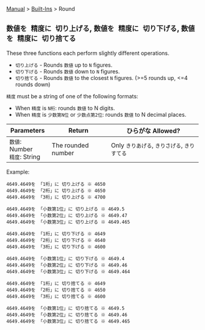 [Manual](../../en.md) > [Built-Ins](../built_ins.md) > Round

## `数値を 精度に 切り上げる`, `数値を 精度に 切り下げる`, `数値を 精度に 切り捨てる`

These three functions each perform slightly different operations.

* `切り上げる` - Rounds `数値` up to `N` figures.
* `切り下げる` - Rounds `数値` down to `N` figures.
* `切り捨てる` - Rounds `数値` to the closest `N` figures. (>=5 rounds up, <=4 rounds down)

`精度` must be a string of one of the following formats:

* When `精度` is `N桁`: rounds `数値` to N digits.
* When `精度` is `少数第N位` or `少数点第2位`: rounds `数値` to N decimal places.

| Parameters                       | Return             | ひらがな Allowed?                             |
| -------------------------------- | ------------------ | --------------------------------------------- |
| `数値`: Number<br>`精度`: String | The rounded number | Only `きりあげる`, `きりさげる`, `きりすてる` |

Example:

```
4649.4649を 「1桁」に 切り上げる ※ 4650
4649.4649を 「2桁」に 切り上げる ※ 4650
4649.4649を 「3桁」に 切り上げる ※ 4700

4649.4649を 「小数第1位」に 切り上げる ※ 4649.5
4649.4649を 「小数第2位」に 切り上げる ※ 4649.47
4649.4649を 「小数第3位」に 切り上げる ※ 4649.465

4649.4649を 「1桁」に 切り下げる ※ 4649
4649.4649を 「2桁」に 切り下げる ※ 4640
4649.4649を 「3桁」に 切り下げる ※ 4600

4649.4649を 「小数第1位」に 切り下げる ※ 4649.4
4649.4649を 「小数第2位」に 切り下げる ※ 4649.46
4649.4649を 「小数第3位」に 切り下げる ※ 4649.464

4649.4649を 「1桁」に 切り捨てる ※ 4649
4649.4649を 「2桁」に 切り捨てる ※ 4650
4649.4649を 「3桁」に 切り捨てる ※ 4600

4649.4649を 「小数第1位」に 切り捨てる ※ 4649.5
4649.4649を 「小数第2位」に 切り捨てる ※ 4649.46
4649.4649を 「小数第3位」に 切り捨てる ※ 4649.465
```